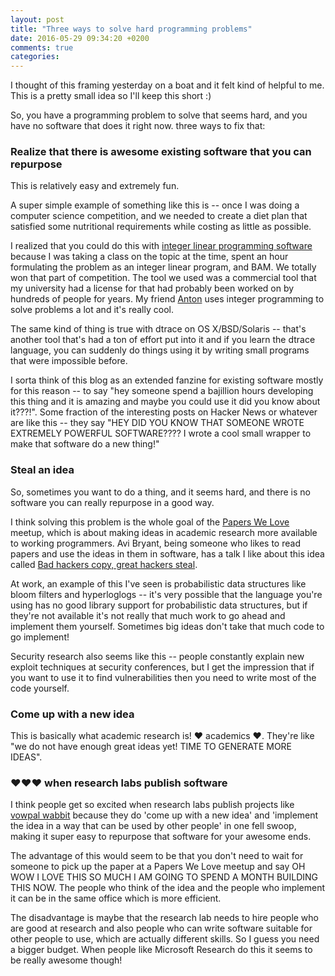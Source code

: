 ```yaml
---
layout: post
title: "Three ways to solve hard programming problems"
date: 2016-05-29 09:34:20 +0200
comments: true
categories: 
---
```


I thought of this framing yesterday on a boat and it felt kind of helpful to me. This is a pretty small idea so I'll keep this short :)

So, you have a programming problem to solve that seems hard, and you have no software that does it right now. three ways to fix that:

### Realize that there is awesome existing software that you can repurpose

This is relatively easy and extremely fun.

A super simple example of something like this is -- once I was doing a computer science competition, and we needed to create a diet plan that satisfied some nutritional requirements while costing as little as possible.

I realized that you could do this with [integer linear programming software](https://en.wikipedia.org/wiki/Integer_programming) because I was taking a class on the topic at the time, spent an hour formulating the problem as an integer linear program, and BAM. We totally won that part of competition. The tool we used was a commercial tool that my university had a license for that had probably been worked on by hundreds of people for years. My friend [Anton](https://twitter.com/ant6n) uses integer programming to solve problems a lot and it's really cool.

The same kind of thing is true with dtrace on OS X/BSD/Solaris -- that's another tool that's had a ton of effort put into it and if you learn the dtrace language, you can suddenly do things using it by writing small programs that were impossible before.

I sorta think of this blog as an extended fanzine for existing software mostly for this reason -- to say "hey someone spend a bajillion hours developing this thing and it is amazing and maybe you could use it did you know about it???!". Some fraction of the interesting posts on Hacker News or whatever are like this -- they say "HEY DID YOU KNOW THAT SOMEONE WROTE EXTREMELY POWERFUL SOFTWARE???? I wrote a cool small wrapper to make that software do a new thing!"

### Steal an idea

So, sometimes you want to do a thing, and it seems hard, and there is no software you can really repurpose in a good way.

I think solving this problem is the whole goal of the [Papers We Love](http://paperswelove.org/) meetup, which is about making ideas in academic research more available to working programmers. Avi Bryant, being someone who likes to read papers and use the ideas in them in software, has a talk I like about this idea called [Bad hackers copy, great hackers steal](https://vimeo.com/4763707).

At work, an example of this I've seen is probabilistic data structures like bloom filters and hyperloglogs -- it's very possible that the language you're using has no good library support for probabilistic data structures, but if they're not available it's not really that much work to go ahead and implement them yourself. Sometimes big ideas don't take that much code to go implement!

Security research also seems like this -- people constantly explain new exploit techniques at security conferences, but I get the impression that if you want to use it to find vulnerabilities then you need to write most of the code yourself.

### Come up with a new idea

This is basically what academic research is! ❤ academics ❤. They're like "we do not have enough great ideas yet! TIME TO GENERATE MORE IDEAS".

### ❤❤❤ when research labs publish software

I think people get so excited when research labs publish projects like [vowpal wabbit](https://github.com/JohnLangford/vowpal_wabbit) because they do 'come up with a new idea' and 'implement the idea in a way that can be used by other people' in one fell swoop, making it super easy to repurpose that software for your awesome ends.

The advantage of this would seem to be that you don't need to wait for someone to pick up the paper at a Papers We Love meetup and say OH WOW I LOVE THIS SO MUCH I AM GOING TO SPEND A MONTH BUILDING THIS NOW. The people who think of the idea and the people who implement it can be in the same office which is more efficient.

The disadvantage is maybe that the research lab needs to hire people who are good at research and also people who can write software suitable for other people to use, which are actually different skills. So I guess you need a bigger budget. When people like Microsoft Research do this it seems to be really awesome though!